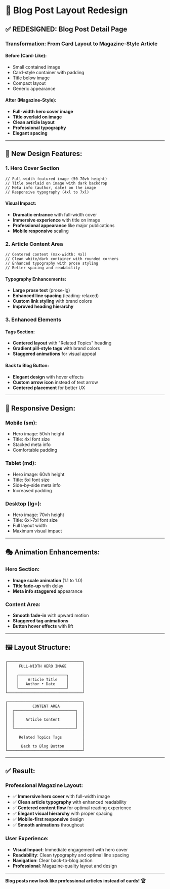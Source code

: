# 📄 Blog Post Layout Redesign

## ✅ **REDESIGNED: Blog Post Detail Page**

### **Transformation: From Card Layout to Magazine-Style Article**

#### **Before (Card-Like):**
- Small contained image
- Card-style container with padding
- Title below image
- Compact layout
- Generic appearance

#### **After (Magazine-Style):**
- **Full-width hero cover image**
- **Title overlaid on image**
- **Clean article layout**
- **Professional typography**
- **Elegant spacing**

---

## 🎨 **New Design Features:**

### **1. Hero Cover Section**
```tsx
// Full-width featured image (50-70vh height)
// Title overlaid on image with dark backdrop
// Meta info (author, date) on the image
// Responsive typography (4xl to 7xl)
```

#### **Visual Impact:**
- **Dramatic entrance** with full-width cover
- **Immersive experience** with title on image
- **Professional appearance** like major publications
- **Mobile responsive** scaling

### **2. Article Content Area**
```tsx
// Centered content (max-width: 4xl)
// Clean white/dark container with rounded corners
// Enhanced typography with prose styling
// Better spacing and readability
```

#### **Typography Enhancements:**
- **Large prose text** (prose-lg)
- **Enhanced line spacing** (leading-relaxed)
- **Custom link styling** with brand colors
- **Improved heading hierarchy**

### **3. Enhanced Elements**

#### **Tags Section:**
- **Centered layout** with "Related Topics" heading
- **Gradient pill-style tags** with brand colors
- **Staggered animations** for visual appeal

#### **Back to Blog Button:**
- **Elegant design** with hover effects
- **Custom arrow icon** instead of text arrow
- **Centered placement** for better UX

---

## 📱 **Responsive Design:**

### **Mobile (sm):**
- Hero image: 50vh height
- Title: 4xl font size
- Stacked meta info
- Comfortable padding

### **Tablet (md):**
- Hero image: 60vh height  
- Title: 5xl font size
- Side-by-side meta info
- Increased padding

### **Desktop (lg+):**
- Hero image: 70vh height
- Title: 6xl-7xl font size
- Full layout width
- Maximum visual impact

---

## 🎭 **Animation Enhancements:**

### **Hero Section:**
- **Image scale animation** (1.1 to 1.0)
- **Title fade-up** with delay
- **Meta info staggered** appearance

### **Content Area:**
- **Smooth fade-in** with upward motion
- **Staggered tag animations**
- **Button hover effects** with lift

---

## 🖼️ **Layout Structure:**

```
┌─────────────────────────────────┐
│     FULL-WIDTH HERO IMAGE       │
│                                 │
│    ┌─────────────────────┐      │
│    │    Article Title    │      │
│    │   Author • Date     │      │
│    └─────────────────────┘      │
└─────────────────────────────────┘

┌─────────────────────────────────┐
│           CONTENT AREA          │
│  ┌───────────────────────────┐  │
│  │                           │  │
│  │     Article Content       │  │
│  │                           │  │
│  └───────────────────────────┘  │
│                                 │
│     Related Topics Tags         │
│                                 │
│      Back to Blog Button        │
└─────────────────────────────────┘
```

---

## ✅ **Result:**

### **Professional Magazine Layout:**
- ✅ **Immersive hero cover** with full-width image
- ✅ **Clean article typography** with enhanced readability
- ✅ **Centered content flow** for optimal reading experience
- ✅ **Elegant visual hierarchy** with proper spacing
- ✅ **Mobile-first responsive** design
- ✅ **Smooth animations** throughout

### **User Experience:**
- **Visual Impact**: Immediate engagement with hero cover
- **Readability**: Clean typography and optimal line spacing
- **Navigation**: Clear back-to-blog action
- **Professional**: Magazine-quality layout and design

---

**Blog posts now look like professional articles instead of cards! 🏆**
